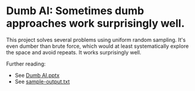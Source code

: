# Dumb AI: Sometimes dumb approaches work surprisingly well.

This project solves several problems using uniform random sampling. It's even dumber than brute force, which would at least systematically explore the space and avoid repeats. It works surprisingly well.

Further reading:
* See [Dumb AI.pptx](Dumb%20AI.pptx)
* See [sample-output.txt](sample-output.txt)

